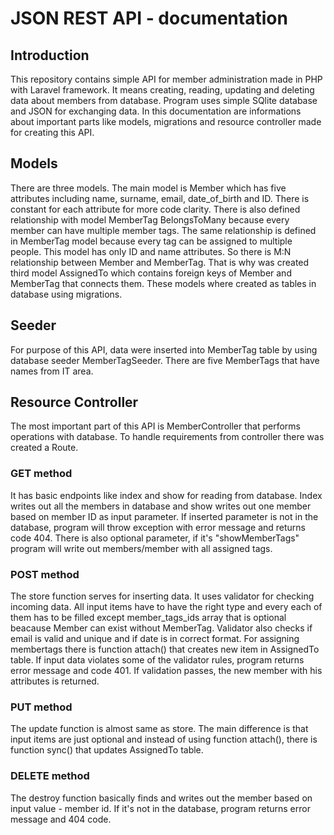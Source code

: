 # JSON REST API - documentation

## Introduction
This repository contains simple API for member administration made in PHP with Laravel framework. It means creating, reading, updating and deleting data about members from database. Program uses simple SQlite database and JSON for exchanging data. In this documentation are informations about important parts like models, migrations and resource controller made for creating this API.

## Models
There are three models. The main model is Member which has five attributes including name, surname, email, date_of_birth and ID. There is constant for each attribute for more code clarity. There is also defined relationship with model MemberTag BelongsToMany because every member can have multiple member tags. The same relationship is defined in MemberTag model because every tag can be assigned to multiple people. This model has only ID and name attributes. So there is M:N relationship between Member and MemberTag. That is why was created third model AssignedTo which contains foreign keys of Member and MemberTag that connects them. These models where created as tables in database using migrations.

## Seeder 
For purpose of this API, data were inserted into MemberTag table by using database seeder MemberTagSeeder. There are five MemberTags that have names from IT area.

## Resource Controller
The most important part of this API is MemberController that performs operations with database. To handle requirements from controller there was created a Route.

### GET method
It has basic endpoints like index and show for reading from database. Index writes out all the members in database and show writes out one member based on member ID as input parameter. If inserted parameter is not in the database, program will throw exception with error message and returns code 404. There is also optional parameter, if it's "showMemberTags" program will write out members/member with all assigned tags.

### POST method
The store function serves for inserting data. It uses validator for checking incoming data. All input items have to have the right type and every each of them has to be filled except member_tags_ids array that is optional beacause Member can exist without MemberTag. Validator also checks if email is valid and unique and if date is in correct format. For assigning membertags there is function attach() that creates new item in AssignedTo table. If input data violates some of the validator rules, program returns error message and code 401. If validation passes, the new member with his attributes is returned.

### PUT method
The update function is almost same as store. The main difference is that input items are just optional and instead of using function attach(), there is function sync() that updates AssignedTo table.

### DELETE method
The destroy function basically finds and writes out the member based on input value - member id. If it's not in the database, program returns error message and 404 code.
